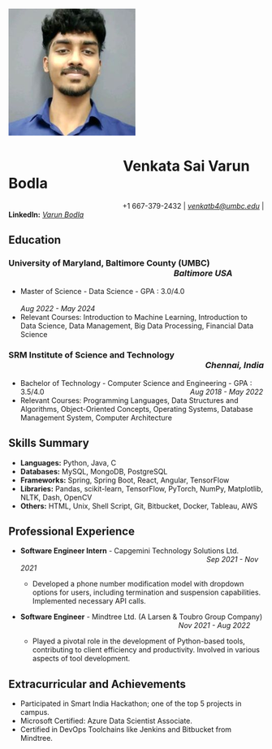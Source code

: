 ### ![](Photo.jpg)

# $~~~~~~~~~~~~~~~~~~~~~~~~~~~~~~~~~$  Venkata Sai Varun Bodla
$~~~~~~~~~~~~~~~~~~~~~~~~~~~~~~~~~~~~~~~~~~~~~~~~~~~~~~~~$ +1 667-379-2432 | *venkatb4@umbc.edu* | **LinkedIn:** *[Varun Bodla](https://www.linkedin.com/in/varun-bodla-1a0b25213)*

## Education
### University of Maryland, Baltimore County (UMBC) $~~~~~~~~~~~~~~~~~~~~~~~~~~~~~~~~~~~~~~~~~~~~~~~~~~~~~~~~~~~~~~~~~~~~~~~~~~~~~~~~~~~$ *Baltimore USA*
- Master of Science - Data Science - GPA : 3.0/4.0 $~~~~~~~~~~~~~~~~~~~~~~~~~~~~~~~~~~~~~~~~~~~~~~~~~~~~~~~~~~~~~~~~~~~~~~~~~~~~~~~~~~~~~~~~~~~~~~~~~~~~~~~~~~~~~~~~~~~~~~~~~$ *Aug 2022 - May 2024*
- Relevant Courses: Introduction to Machine Learning, Introduction to Data Science, Data Management, Big Data Processing, Financial Data Science

### SRM Institute of Science and Technology $~~~~~~~~~~~~~~~~~~~~~~~~~~~~~~~~~~~~~~~~~~~~~~~~~~~~~~~~~~~~~~~~~~~~~~~~~~~~~~~~~~~~~~~~~~~~~~~~~~~$ *Chennai, India*
- Bachelor of Technology - Computer Science and Engineering - GPA : 3.5/4.0 $~~~~~~~~~~~~~~~~~~~~~~~~~~~~~~~~~~~~~~~~~~~~~~~~~~~~~~~~~~~~~~~~~~~~~~~$ *Aug 2018 - May 2022*
- Relevant Courses: Programming Languages, Data Structures and Algorithms, Object-Oriented Concepts, Operating Systems, Database Management System, Computer Architecture

## Skills Summary
- **Languages:** Python, Java, C
- **Databases:** MySQL, MongoDB, PostgreSQL
- **Frameworks:** Spring, Spring Boot, React, Angular, TensorFlow
- **Libraries:** Pandas, scikit-learn, TensorFlow, PyTorch, NumPy, Matplotlib, NLTK, Dash, OpenCV
- **Others:** HTML, Unix, Shell Script, Git, Bitbucket, Docker, Tableau, AWS

## Professional Experience

- **Software Engineer Intern** - Capgemini Technology Solutions Ltd. $~~~~~~~~~~~~~~~~~~~~~~~~~~~~~~~~~~~~~~~~~~~~~~~~~~~~~~~~~~~~~~~~~~~~~~~~~~~~~~~~~~~~~~~~~~~~$ *Sep 2021 - Nov 2021*
   - Developed a phone number modification model with dropdown options for users, including termination and suspension capabilities. Implemented necessary API calls.

- **Software Engineer** - Mindtree Ltd. (A Larsen & Toubro Group Company) $~~~~~~~~~~~~~~~~~~~~~~~~~~~~~~~~~~~~~~~~~~~~~~~~~~~~~~~~~~~~~~~~~~~~~~~~~~~~~~$ *Nov 2021 - Aug 2022*
   - Played a pivotal role in the development of Python-based tools, contributing to client efficiency and productivity. Involved in various aspects of tool development.

## Extracurricular and Achievements
- Participated in Smart India Hackathon; one of the top 5 projects in campus.
- Microsoft Certified: Azure Data Scientist Associate.
- Certified in DevOps Toolchains like Jenkins and Bitbucket from Mindtree.
